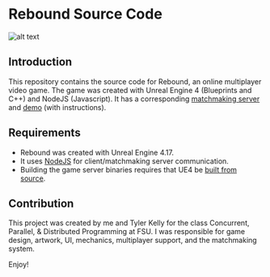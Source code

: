 Rebound Source Code
=========================

![alt text](https://jwparsons.bitbucket.io/style/images/projects/rebound/title.png "Rebound Title")

## Introduction
This repository contains the source code for Rebound, an online multiplayer video game.
The game was created with Unreal Engine 4 (Blueprints and C++) and NodeJS (Javascript).
It has a corresponding [matchmaking server](https://github.com/jwparsons/Rebound_MatchmakingServer) and [demo](https://github.com/jwparsons/Rebound_Demo) (with instructions).


## Requirements
* Rebound was created with Unreal Engine 4.17.
* It uses [NodeJS](https://nodejs.org/en/) for client/matchmaking server communication.
* Building the game server binaries requires that UE4 be [built from source](https://docs.unrealengine.com/en-us/Programming/Development/BuildingUnrealEngine).


## Contribution
This project was created by me and Tyler Kelly for the class Concurrent, Parallel, & Distributed Programming at FSU.
I was responsible for game design, artwork, UI, mechanics, multiplayer support, and the matchmaking system.

Enjoy!